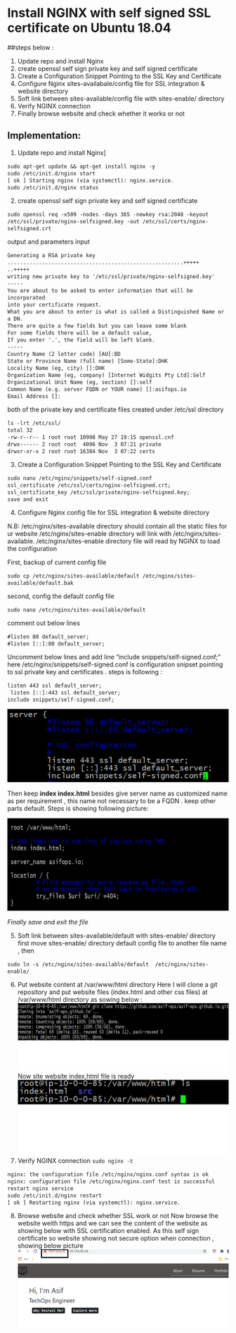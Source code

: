 # Install NGINX with self signed SSL certificate on Ubuntu 18.04
##steps below :
1. <a name = "1">Update repo and install Nginx</a>
2. create openssl self sign private key and self signed certificate 
3. Create a Configuration Snippet Pointing to the SSL Key and Certificate
4. Configure Nginx sites-availabale/config file for SSL integration & website directory
5. Soft link between sites-available/config file   with sites-enable/ directory
6. Verify NGINX connection
7. Finally browse website and check whether it works or not 

## Implementation:
1. Update repo and install Nginx]
```
sudo apt-get update && apt-get install nginx -y
sudo /etc/init.d/nginx start
[ ok ] Starting nginx (via systemctl): nginx.service.
sudo /etc/init.d/nginx status
```
2. create openssl self sign private key and self signed certificate
```
sudo openssl req -x509 -nodes -days 365 -newkey rsa:2048 -keyout /etc/ssl/private/nginx-selfsigned.key -out /etc/ssl/certs/nginx-selfsigned.crt
```
output and parameters input

```
Generating a RSA private key
........................................................+++++
..+++++
writing new private key to '/etc/ssl/private/nginx-selfsigned.key'
-----
You are about to be asked to enter information that will be incorporated
into your certificate request.
What you are about to enter is what is called a Distinguished Name or a DN.
There are quite a few fields but you can leave some blank
For some fields there will be a default value,
If you enter '.', the field will be left blank.
-----
Country Name (2 letter code) [AU]:BD
State or Province Name (full name) [Some-State]:DHK
Locality Name (eg, city) []:DHK
Organization Name (eg, company) [Internet Widgits Pty Ltd]:Self
Organizational Unit Name (eg, section) []:self
Common Name (e.g. server FQDN or YOUR name) []:asifops.io
Email Address []:
```

both of the private key and certificate files created under /etc/ssl directory 
```
ls -lrt /etc/ssl/
total 32
-rw-r--r-- 1 root root 10998 May 27 19:15 openssl.cnf
drwx------ 2 root root  4096 Nov  3 07:21 private
drwxr-xr-x 2 root root 16384 Nov  3 07:22 certs
```

3. Create a Configuration Snippet Pointing to the SSL Key and Certificate
```
sudo nano /etc/nginx/snippets/self-signed.conf
ssl_certificate /etc/ssl/certs/nginx-selfsigned.crt;
ssl_certificate_key /etc/ssl/private/nginx-selfsigned.key;
save and exit 
```

4. Configure Nginx config file for SSL integration & website directory

N.B:   /etc/nginx/sites-available directory should contain all the static files for ur website
/etc/nginx/sites-enable directory will link with /etc/nginx/sites-available. 
/etc/nginx/sites-enable directory file will read by NGINX to load the configuration

First, backup of current config file 
```
sudo cp /etc/nginx/sites-available/default /etc/nginx/sites-available/default.bak
```
second, config the default config file
```
sudo nano /etc/nginx/sites-available/default
```
comment out below lines

	#listen 80 default_server;
	#listen [::]:80 default_server;

Uncomment below lines and add line “include snippets/self-signed.conf;”  here /etc/nginx/snippets/self-signed.conf  is configuration snipset pointing to ssl private key and certificates . steps is following :

	listen 443 ssl default_server;
	 listen [::]:443 ssl default_server;
 	include snippets/self-signed.conf;

![title](picture1.png)

Then keep 
**index  index.html**
 besides give server name as customized name as per requirement , this name not necessary to be a FQDN . keep other parts default. 
Steps is showing following picture:   

![title](picture2.png)

*Finally save and exit the file*

5. Soft link between sites-available/default   with sites-enable/ directory  
first move sites-enable/ directory default config file to another file name , then
```
sudo ln -s /etc/nginx/sites-available/default  /etc/nginx/sites-enable/
```
6. Put website content at /var/www/html directory 
Here I will clone a git repository and put website files (index.html and other css files) at /var/www/html directory as sowing below :
![title](picture3.png)
Now site website index,html file is ready 
![title](picture4.png)
7. Verify NGINX connection
`sudo nginx -t`
```
nginx: the configuration file /etc/nginx/nginx.conf syntax is ok
nginx: configuration file /etc/nginx/nginx.conf test is successful
restart nginx service 
sudo /etc/init.d/nginx restart
[ ok ] Restarting nginx (via systemctl): nginx.service.
```
8. Browse website and check whether SSL work or not 
Now browse the website weith https and we can see the content of the website as showing below with SSL certification enabled. As this self sign certificate so website showing not secure option when connection , showing below picture 
![title](picture5.png)

